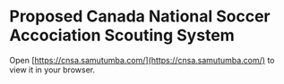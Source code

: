 # Proposed Canada National Soccer Accociation Scouting System

Open [https://cnsa.samutumba.com/](https://cnsa.samutumba.com/) to view it in your browser.
